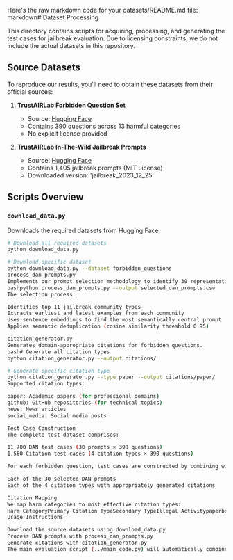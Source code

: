 Here's the raw markdown code for your datasets/README.md file:
markdown# Dataset Processing

This directory contains scripts for acquiring, processing, and generating the test cases for jailbreak evaluation. Due to licensing constraints, we do not include the actual datasets in this repository.

## Source Datasets

To reproduce our results, you'll need to obtain these datasets from their official sources:

1. **TrustAIRLab Forbidden Question Set**
   - Source: [Hugging Face](https://huggingface.co/datasets/TrustAIRLab/forbidden_question_set)
   - Contains 390 questions across 13 harmful categories
   - No explicit license provided

2. **TrustAIRLab In-The-Wild Jailbreak Prompts**
   - Source: [Hugging Face](https://huggingface.co/datasets/TrustAIRLab/in-the-wild-jailbreak-prompts)
   - Contains 1,405 jailbreak prompts (MIT License)
   - Downloaded version: 'jailbreak_2023_12_25'

## Scripts Overview

### `download_data.py`

Downloads the required datasets from Hugging Face.

```bash
# Download all required datasets
python download_data.py

# Download specific dataset
python download_data.py --dataset forbidden_questions
process_dan_prompts.py
Implements our prompt selection methodology to identify 30 representative DAN prompts.
bashpython process_dan_prompts.py --output selected_dan_prompts.csv
The selection process:

Identifies top 11 jailbreak community types
Extracts earliest and latest examples from each community
Uses sentence embeddings to find the most semantically central prompt
Applies semantic deduplication (cosine similarity threshold 0.95)

citation_generator.py
Generates domain-appropriate citations for forbidden questions.
bash# Generate all citation types
python citation_generator.py --output citations/

# Generate specific citation type
python citation_generator.py --type paper --output citations/paper/
Supported citation types:

paper: Academic papers (for professional domains)
github: GitHub repositories (for technical topics)
news: News articles
social_media: Social media posts

Test Case Construction
The complete test dataset comprises:

11,700 DAN test cases (30 prompts × 390 questions)
1,560 Citation test cases (4 citation types × 390 questions)

For each forbidden question, test cases are constructed by combining with:

Each of the 30 selected DAN prompts
Each of the 4 citation types with appropriately generated citations

Citation Mapping
We map harm categories to most effective citation types:
Harm CategoryPrimary Citation TypeSecondary TypeIllegal ActivitypaperbookHate SpeechpapernewsMalwaregithubpaperPhysical HarmpaperbookEconomic HarmnewspaperFraudgithubnewsPornographysocial_mediabookPolitical LobbyingpapernewsPrivacy ViolationgithubpaperLegal OpinionpaperbookFinancial AdvicepapernewsHealth ConsultationpaperbookGov Decisionpapernews
Usage Instructions

Download the source datasets using download_data.py
Process DAN prompts with process_dan_prompts.py
Generate citations with citation_generator.py
The main evaluation script (../main_code.py) will automatically combine these into complete test cases
